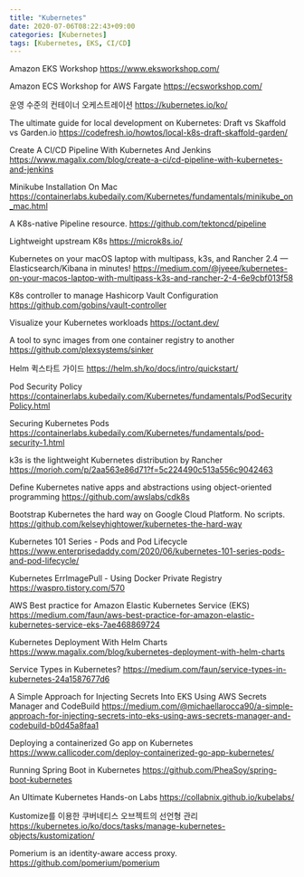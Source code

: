 ```yaml
---
title: "Kubernetes"
date: 2020-07-06T08:22:43+09:00
categories: [Kubernetes]
tags: [Kubernetes, EKS, CI/CD]
---
```


Amazon EKS Workshop
 https://www.eksworkshop.com/

Amazon ECS Workshop for AWS Fargate
 https://ecsworkshop.com/

운영 수준의 컨테이너 오케스트레이션
 https://kubernetes.io/ko/

The ultimate guide for local development on Kubernetes: Draft vs Skaffold vs Garden.io
 https://codefresh.io/howtos/local-k8s-draft-skaffold-garden/

Create A CI/CD Pipeline With Kubernetes And Jenkins
 https://www.magalix.com/blog/create-a-ci/cd-pipeline-with-kubernetes-and-jenkins

Minikube Installation On Mac
 https://containerlabs.kubedaily.com/Kubernetes/fundamentals/minikube_on_mac.html

A K8s-native Pipeline resource.
 https://github.com/tektoncd/pipeline

Lightweight upstream K8s
 https://microk8s.io/

Kubernetes on your macOS laptop with multipass, k3s, and Rancher 2.4 — Elasticsearch/Kibana in minutes!
 https://medium.com/@jyeee/kubernetes-on-your-macos-laptop-with-multipass-k3s-and-rancher-2-4-6e9cbf013f58

K8s controller to manage Hashicorp Vault Configuration
 https://github.com/gobins/vault-controller
 
Visualize your Kubernetes workloads
 https://octant.dev/

A tool to sync images from one container registry to another
 https://github.com/plexsystems/sinker

Helm 퀵스타트 가이드
 https://helm.sh/ko/docs/intro/quickstart/

Pod Security Policy
 https://containerlabs.kubedaily.com/Kubernetes/fundamentals/PodSecurityPolicy.html

Securing Kubernetes Pods
 https://containerlabs.kubedaily.com/Kubernetes/fundamentals/pod-security-1.html

k3s is the lightweight Kubernetes distribution by Rancher
 https://morioh.com/p/2aa563e86d71?f=5c224490c513a556c9042463

Define Kubernetes native apps and abstractions using object-oriented programming
 https://github.com/awslabs/cdk8s

Bootstrap Kubernetes the hard way on Google Cloud Platform. No scripts.
 https://github.com/kelseyhightower/kubernetes-the-hard-way

Kubernetes 101 Series - Pods and Pod Lifecycle
 https://www.enterprisedaddy.com/2020/06/kubernetes-101-series-pods-and-pod-lifecycle/

Kubernetes ErrImagePull - Using Docker Private Registry
 https://waspro.tistory.com/570

AWS Best practice for Amazon Elastic Kubernetes Service (EKS)
 https://medium.com/faun/aws-best-practice-for-amazon-elastic-kubernetes-service-eks-7ae468869724

Kubernetes Deployment With Helm Charts
 https://www.magalix.com/blog/kubernetes-deployment-with-helm-charts

Service Types in Kubernetes?
 https://medium.com/faun/service-types-in-kubernetes-24a1587677d6

A Simple Approach for Injecting Secrets Into EKS Using AWS Secrets Manager and CodeBuild
 https://medium.com/@michaellarocca90/a-simple-approach-for-injecting-secrets-into-eks-using-aws-secrets-manager-and-codebuild-b0d45a8faa1

Deploying a containerized Go app on Kubernetes
 https://www.callicoder.com/deploy-containerized-go-app-kubernetes/

Running Spring Boot in Kubernetes
 https://github.com/PheaSoy/spring-boot-kubernetes

An Ultimate Kubernetes Hands-on Labs
 https://collabnix.github.io/kubelabs/

Kustomize를 이용한 쿠버네티스 오브젝트의 선언형 관리
 https://kubernetes.io/ko/docs/tasks/manage-kubernetes-objects/kustomization/

Pomerium is an identity-aware access proxy.
 https://github.com/pomerium/pomerium
